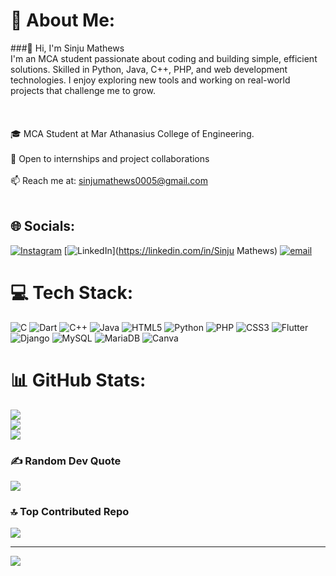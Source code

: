 # 💫 About Me:
###👋 Hi, I'm Sinju Mathews<br>I'm an MCA student passionate about coding and building simple, efficient solutions. Skilled in Python, Java, C++, PHP, and web development technologies. I enjoy exploring new tools and working on real-world projects that challenge me to grow. <br> <br><br><br>🎓 MCA Student at Mar Athanasius College of Engineering. <br><br>🌱 Open to internships and project collaborations <br> <br>📫 Reach me at: sinjumathews0005@gmail.com <br><br>

## 🌐 Socials:
[![Instagram](https://img.shields.io/badge/Instagram-%23E4405F.svg?logo=Instagram&logoColor=white)](https://instagram.com/sinju_mathews) [![LinkedIn](https://img.shields.io/badge/LinkedIn-%230077B5.svg?logo=linkedin&logoColor=white)](https://linkedin.com/in/Sinju Mathews) [![email](https://img.shields.io/badge/Email-D14836?logo=gmail&logoColor=white)](mailto:sinjumathews0005@gmail.com) 

# 💻 Tech Stack:
![C](https://img.shields.io/badge/c-%2300599C.svg?style=for-the-badge&logo=c&logoColor=white) ![Dart](https://img.shields.io/badge/dart-%230175C2.svg?style=for-the-badge&logo=dart&logoColor=white) ![C++](https://img.shields.io/badge/c++-%2300599C.svg?style=for-the-badge&logo=c%2B%2B&logoColor=white) ![Java](https://img.shields.io/badge/java-%23ED8B00.svg?style=for-the-badge&logo=openjdk&logoColor=white) ![HTML5](https://img.shields.io/badge/html5-%23E34F26.svg?style=for-the-badge&logo=html5&logoColor=white) ![Python](https://img.shields.io/badge/python-3670A0?style=for-the-badge&logo=python&logoColor=ffdd54) ![PHP](https://img.shields.io/badge/php-%23777BB4.svg?style=for-the-badge&logo=php&logoColor=white) ![CSS3](https://img.shields.io/badge/css3-%231572B6.svg?style=for-the-badge&logo=css3&logoColor=white) ![Flutter](https://img.shields.io/badge/Flutter-%2302569B.svg?style=for-the-badge&logo=Flutter&logoColor=white) ![Django](https://img.shields.io/badge/django-%23092E20.svg?style=for-the-badge&logo=django&logoColor=white) ![MySQL](https://img.shields.io/badge/mysql-4479A1.svg?style=for-the-badge&logo=mysql&logoColor=white) ![MariaDB](https://img.shields.io/badge/MariaDB-003545?style=for-the-badge&logo=mariadb&logoColor=white) ![Canva](https://img.shields.io/badge/Canva-%2300C4CC.svg?style=for-the-badge&logo=Canva&logoColor=white)
# 📊 GitHub Stats:
![](https://github-readme-stats.vercel.app/api?username=Sinju-Mathews&theme=dark&hide_border=false&include_all_commits=false&count_private=false)<br/>
![](https://nirzak-streak-stats.vercel.app/?user=Sinju-Mathews&theme=dark&hide_border=false)<br/>
![](https://github-readme-stats.vercel.app/api/top-langs/?username=Sinju-Mathews&theme=dark&hide_border=false&include_all_commits=false&count_private=false&layout=compact)

### ✍️ Random Dev Quote
![](https://quotes-github-readme.vercel.app/api?type=horizontal&theme=radical)

### 🔝 Top Contributed Repo
![](https://github-contributor-stats.vercel.app/api?username=Sinju-Mathews&limit=5&theme=dark&combine_all_yearly_contributions=true)

---
[![](https://visitcount.itsvg.in/api?id=Sinju-Mathews&icon=0&color=0)](https://visitcount.itsvg.in)

<!-- Proudly created with GPRM ( https://gprm.itsvg.in ) -->
